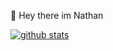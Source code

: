 👋 Hey there im Nathan

[![github stats](https://github-readme-stats.vercel.app/api?username=NathanCubing&count_private=true)](https://github.com/anuraghazra/github-readme-stats)

<!--
**NathanCubing/NathanCubing** is a ✨ _special_ ✨ repository because its `README.md` (this file) appears on your GitHub profile.

Here are some ideas to get you started:

- 🔭 I’m currently working on ...
- 🌱 I’m currently learning ...
- 👯 I’m looking to collaborate on ...
- 🤔 I’m looking for help with ...
- 💬 Ask me about ...
- 📫 How to reach me: ...
- 😄 Pronouns: ...
- ⚡ Fun fact: ...
-->
